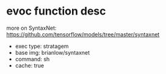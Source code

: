 # evoc function desc

more on SyntaxNet: https://github.com/tensorflow/models/tree/master/syntaxnet

* exec type: stratagem
* base img: brianlow/syntaxnet
* command: sh
* cache: true
